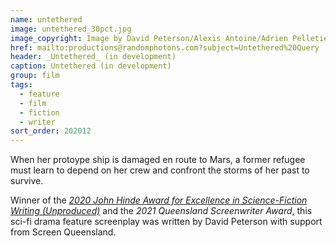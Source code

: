 ```yaml
---
name: untethered
image: untethered_30pct.jpg
image_copyright: Image by David Peterson/Alexis Antoine/Adrien Pelletier
href: mailto:productions@randomphotons.com?subject=Untethered%20Query
header: _Untethered_ (in development)
caption: Untethered (in development)
group: film
tags:
  - feature
  - film
  - fiction
  - writer
sort_order: 202012
---
```

When her protoype ship is damaged en route to Mars, a former refugee must learn to depend on her crew and confront the storms of her past to survive.

Winner of the [*2020 John Hinde Award for Excellence in Science-Fiction Writing (Unproduced)*](https://awg.com.au/posts/climate-fiction-series-the-commons-takes-home-10-000-prize-for-australian-sci-fi-screenwriting) and the *2021 Queensland Screenwriter Award*, this sci-fi drama feature screenplay was written by David Peterson with support from Screen Queensland.

